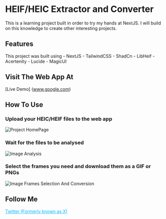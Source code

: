 # HEIF/HEIC Extractor and Converter

This is a learning project built in order to try my hands at NextJS. I will build on this knowledge to create other interesting projects.

## Features

This project was built using 
    - NextJS
    - TailwindCSS
    - ShadCn
    - LibHeif
    - Acertenity
    - Lucide
    - MagicUI

## Visit The Web App At
[Live Demo] (www.google.com)

## How To Use

### Upload your HEIC/HEIF files to the web app
![Project HomePage](https://github.com/user-attachments/assets/d0aac0a4-0842-4432-bc2a-b0d0d7a73cc1)


### Wait for the files to be analysed
![Image Analysis](https://github.com/user-attachments/assets/758a3374-e401-48fd-90c5-a4ccf4552054)


### Select the frames you need and download them as a GIF or PNGs
![Image Frames Selection And Conversion](https://github.com/user-attachments/assets/bcd5957a-e3e9-4a15-8fca-fb936aeab30c)


## Follow Me 
<p><a style="color:#08b5ff" href="https://twitter.com/gidibs_a">Twitter (Formerly known as X)</a></p>
